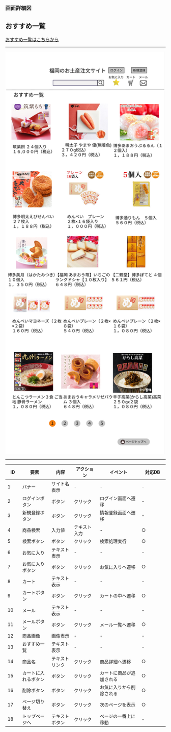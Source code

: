 ### 画面詳細図
## おすすめ一覧
[おすすめ一覧はこちらから](https://www.figma.com/file/GVtlZFhL14aDfjBXINi5Me/おすすめ一覧?node-id=0%3A1)
****
<img src="../img/おすすめ一覧.png" width="500">

****
| ID | 要素 | 内容 | アクション | イベント | 対応DB |
|----|------|------|------------|----------|--------|
|1   |バナー|サイト名表示|-      |-          |-        |
|2   |ログインボタン|ボタン|クリック|ログイン画面へ遷移|-|
|3   |新規登録ボタン|ボタン|クリック|情報登録画面へ遷移|-|
|4   |商品検索|入力値|テキスト入力|-　　　　|○　　　　|
|5   |検索ボタン|ボタン|クリック|検索処理実行|○　　　|
|6   |お気に入り|テキスト表示|-　　|-　　　　|-　　　　|
|7   |お気に入りボタン|ボタン|クリック|お気に入りへ遷移|○|
|8   |カート|テキスト表示| -     |-          | -       |
|9   |カートボタン|ボタン|クリック|カートの中へ遷移|○|
|10  |メール|テキスト表示| -     | -         |-        |
|11  |メールボタン|ボタン|クリック|メール一覧へ遷移|○|
|12  |商品画像|画像表示|-　　　|-　　　　|-　　　　|
|13  |おすすめ一覧|テキスト表示|-　　|-　　　　|-　　　　|
|14  |商品名|テキストリンク|クリック|商品詳細へ遷移|○|
|15　|カートに入れるボタン|ボタン|クリック|カートに商品が追加される|○|
|16  |削除ボタン|ボタン|クリック|お気に入りから削除される|○|
|17  |ページ切り替え|ボタン|クリック|次のページを表示|○|
|18  |トップページへ|テキストボタン|クリック|ページの一番上に移動|-|
